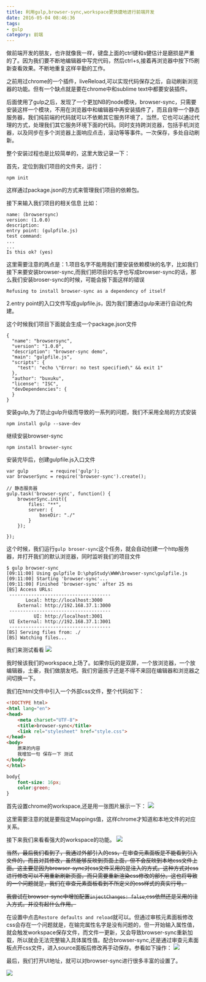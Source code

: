 ```yaml
---
title: 利用gulp,browser-sync,workspace更快捷地进行前端开发
date: 2016-05-04 08:46:36
tags: 
- gulp
category: 前端
---
```


做前端开发的朋友，也许就像我一样，键盘上面的ctrl键和s健估计是磨损是严重的了。因为我们要不断地编辑器中写完代码，然后ctrl+s,接着再浏览器中按下f5刷新查看效果。不断地重复这样辛勤的工作。
<!--more-->
之前用过chrome的一个插件，liveReload,可以实现代码保存之后，自动刷新浏览器的功能。但有一个缺点就是要在chrome中和sublime text中都要安装插件。

后面使用了gulp之后，发现了一个更加NB的node模块，browser-sync，只需要安装这样一个模块，不用在浏览器中和编辑器中再安装插件了，而且自带一个静态服务器，我们纯前端的代码就可以不依赖其它服务环境了，当然，它也可以通过代理的方式，处理我们其它服务环境下面的代码。同时支持跨浏览器，包括手机浏览器，以及同步在多个浏览器上面响应点击，滚动等等事件。一次保存，多处自动刷新。

整个安装过程也是比较简单的，这里大致记录一下：

首先，定位到我们项目的文件夹，运行：
```
npm init
```
这样通过package.json的方式来管理我们项目的依赖包。

接下来输入我们项目的相关信息 比如：
```
name: (browsersync) 
version: (1.0.0) 
description: 
entry point: (gulpfile.js) 
test command: 
...
...
Is this ok? (yes) 
```

这里需要注意的两点是：1.项目名字不能用我们要安装依赖模块的名字，比如我们接下来要安装browser-sync,而我们把项目的名字也写成browser-sync的话，那么我们安装broser-sync的时候，可能会报下面这样的错误
```
Refusing to install browser-sync as a dependency of itself
```
2.entry point的入口文件写成gulpfile.js，因为我们要通过gulp来进行自动化构建。


这个时候我们项目下面就会生成一个package.json文件

```
{
  "name": "browsersync",
  "version": "1.0.0",
  "description": "browser-sync demo",
  "main": "gulpfile.js",
  "scripts": {
    "test": "echo \"Error: no test specified\" && exit 1"
  },
  "author": "buxuku",
  "license": "ISC",
  "devDependencies": {
  }
}
```

安装gulp,为了防止gulp升级而导致的一系列的问题，我们不采用全局的方式安装
```
npm install gulp --save-dev
```
继续安装browser-sync

```
npm install browser-sync
```

安装完毕后，创建gulpfile.js入口文件

```
var gulp        = require('gulp');
var browserSync = require('browser-sync').create();

// 静态服务器
gulp.task('browser-sync', function() {
    browserSync.init({
    	files: "**",
        server: {
            baseDir: "./"
        }
    });

});
```
这个时候，我们运行`gulp broser-sync`这个任务，就会自动创建一个http服务器，并打开我们的默认浏览器，同时监听我们的项目文件

```
$ gulp browser-sync
[09:11:00] Using gulpfile D:\phpStudy\WWW\browser-sync\gulpfile.js
[09:11:00] Starting 'browser-sync'...
[09:11:00] Finished 'browser-sync' after 25 ms
[BS] Access URLs:
 -------------------------------------
       Local: http://localhost:3000
    External: http://192.168.37.1:3000
 -------------------------------------
          UI: http://localhost:3001
 UI External: http://192.168.37.1:3001
 -------------------------------------
[BS] Serving files from: ./
[BS] Watching files...
```
我们来测试看看
![](http://7te946.com1.z0.glb.clouddn.com/16-5-4/93188300.jpg)

我时候该我们的workspace上场了。如果你玩的是双屏，一个放浏览器，一个放编辑器，土豪，我们做朋友吧。我们穷逼孩子还是不得不来回在编辑器和浏览器之间切换一下。

我们在html文件中引入一个外部css文件，整个代码如下：
```html
<!DOCTYPE html>
<html lang="en">
<head>
	<meta charset="UTF-8">
	<title>browser-sync</title>
	<link rel="stylesheet" href="style.css">
</head>
<body>
	原来的内容
	我增加一句 保存一下 测试
</body>
</html>
```
```css
body{
	font-size: 16px;
	color:green;
}
```
首先设置chrome的workspace,还是用一张图片展示一下：
![](http://7te946.com1.z0.glb.clouddn.com/16-5-4/18265961.jpg)

这里需要注意的就是要指定Mappings值，这样chrome才知道和本地文件的对应关系。

接下来我们来看看强大的workspace的功能。
![](http://7te946.com1.z0.glb.clouddn.com/16-5-4/7876929.jpg)

~~当然，最后我们看到了，我通过外部引入的css，在审查元素面板是不能看到引入文件的，而且对其修改，虽然能够反映到页面上面，但不会反映到本地css文件上面。这主要是因为browser-sync对css文件采用的是注入的方式。这种方式对css进行修改可以不用重新刷新页面，而只需要重新渲染css修改的部分。这也将导致的一个问题就是，我们在审查元素面板看到不所定义的css样式的真实行号。~~

~~我尝试在browser-sync中增加配置`injectChanges: false`,css依然还是采用的注入方式。并没有起什么作用。~~

在设置中点击`Restore defaults and reload`就可以。但通过审核元素面板修改css会存在一个问题就是，在输完属性名字是没有问题的，但一开始输入属性值，就会触发workspace保存文件，而文件一更新，又会导致browser-sync重新加载，所以就会无法完整输入具体属性值。配合browser-sync,还是通过审查元素面板点开css文件，进入source面板后修改再手动保存。参看如下操作：
![](http://7te946.com1.z0.glb.clouddn.com/16-5-4/6855632.jpg)

最后，我们打开UI地址，就可以对browser-sync进行很多丰富的设置了。

![](http://7te946.com1.z0.glb.clouddn.com/16-5-4/79609084.jpg)